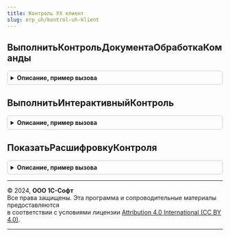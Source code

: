 ```yaml
---
title: Контроль УХ клиент
slug: erp_uh/kontrol-uh-klient
---
```



## ВыполнитьКонтрольДокументаОбработкаКоманды
<details style="margin: 1em 0; padding: 0.5em; border: 1px solid #ccc; border-radius: 6px;">

<summary style="font-weight: bold; cursor: pointer;">Описание, пример вызова</summary>

```bsl

Процедура ВыполнитьКонтрольДокументаОбработкаКоманды(ПараметрКоманды, ПараметрыВыполненияКоманды) Экспорт
```

Пример вызова
```bsl
КонтрольУХКлиент.ВыполнитьКонтрольДокументаОбработкаКоманды(ПараметрКоманды, ПараметрыВыполненияКоманды) 
```
</details>

## ВыполнитьИнтерактивныйКонтроль
<details style="margin: 1em 0; padding: 0.5em; border: 1px solid #ccc; border-radius: 6px;">

<summary style="font-weight: bold; cursor: pointer;">Описание, пример вызова</summary>

```bsl

Процедура ВыполнитьИнтерактивныйКонтроль(Форма) Экспорт
```

Пример вызова
```bsl
КонтрольУХКлиент.ВыполнитьИнтерактивныйКонтроль(Форма) 
```
</details>

## ПоказатьРасшифровкуКонтроля
<details style="margin: 1em 0; padding: 0.5em; border: 1px solid #ccc; border-radius: 6px;">

<summary style="font-weight: bold; cursor: pointer;">Описание, пример вызова</summary>

```bsl

Процедура ПоказатьРасшифровкуКонтроля(Объект, СтрокаКонтроль) экспорт Экспорт
```

Пример вызова
```bsl
КонтрольУХКлиент.ПоказатьРасшифровкуКонтроля(Объект, СтрокаКонтроль) экспорт);
```
</details>

---

© 2024, **ООО 1С-Софт**  
Все права защищены. Эта программа и сопроводительные материалы предоставляются  
в соответствии с условиями лицензии [Attribution 4.0 International (CC BY 4.0)](https://creativecommons.org/licenses/by/4.0/legalcode).

---
